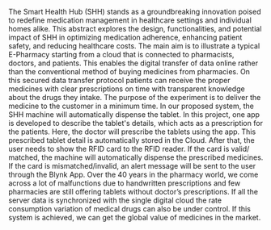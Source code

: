 The Smart Health Hub (SHH) stands as a groundbreaking innovation poised to redefine medication management in healthcare settings and individual homes alike. This abstract explores the design, functionalities, and potential impact of SHH in optimizing medication adherence, enhancing patient safety, and reducing healthcare costs. 
The main aim is to illustrate a typical E-Pharmacy starting from a cloud that is connected to pharmacists, doctors, and patients. This enables the digital transfer of data online rather than the conventional method of buying medicines from pharmacies.
On this secured data transfer protocol patients can receive the proper medicines with clear prescriptions on time with transparent knowledge about the drugs they intake. The purpose of the experiment is to deliver the medicine to the customer in a minimum time. In our proposed system, the SHH machine will automatically dispense the tablet. In this project, one app is developed to describe the tablet's details, which acts as a prescription for the patients. Here, the doctor will prescribe the tablets using the app. This prescribed tablet detail is automatically stored in the Cloud. After that, the user needs to show the RFID card to the RFID reader. 
If the card is valid/ matched, the machine will automatically dispense the prescribed medicines. If the card is mismatched/invalid, an alert message will be sent to the user through the Blynk App. Over the 40 years in the pharmacy world, we come across a lot of malfunctions due to handwritten prescriptions and few pharmacies are still offering tablets without doctor’s prescriptions. If all the server data is synchronized with the single digital cloud the rate consumption variation of medical drugs can also be under control. If this system is achieved, we can get the global value of medicines in the market.
